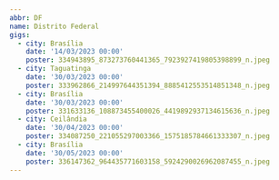 ```yaml
---
abbr: DF
name: Distrito Federal
gigs:
  - city: Brasília
    date: '14/03/2023 00:00'
    poster: 334943895_873273760441365_7923927419805398899_n.jpeg
  - city: Taguatinga
    date: '30/03/2023 00:00'
    poster: 333962866_214997644351394_8885412553514851348_n.jpeg
  - city: Brasília
    date: '30/03/2023 00:00'
    poster: 331633136_108873455400026_4419892937134615636_n.jpeg
  - city: Ceilândia
    date: '30/04/2023 00:00'
    poster: 334087250_221055297003366_1575185784661333307_n.jpeg
  - city: Brasília
    date: '30/05/2023 00:00'
    poster: 336147362_964435771603158_5924290026962087455_n.jpeg
---
```


